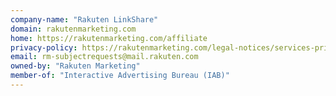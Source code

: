 ```yaml
---
company-name: "Rakuten LinkShare"
domain: rakutenmarketing.com
home: https://rakutenmarketing.com/affiliate
privacy-policy: https://rakutenmarketing.com/legal-notices/services-privacy-policy
email: rm-subjectrequests@mail.rakuten.com
owned-by: "Rakuten Marketing"
member-of: "Interactive Advertising Bureau (IAB)"
---
```





